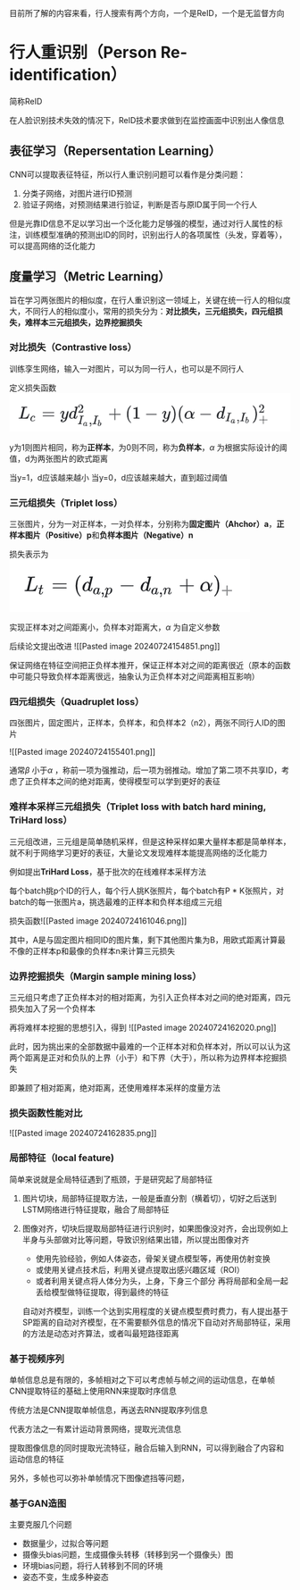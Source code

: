 目前所了解的内容来看，行人搜索有两个方向，一个是ReID，一个是无监督方向

# 行人重识别（Person Re-identification）

简称ReID

在人脸识别技术失效的情况下，ReID技术要求做到在监控画面中识别出人像信息

## 表征学习（Repersentation Learning）

CNN可以提取表征特征，所以行人重识别问题可以看作是分类问题：
1. 分类子网络，对图片进行ID预测
2. 验证子网络，对预测结果进行验证，判断是否与原ID属于同一个行人

但是光靠ID信息不足以学习出一个泛化能力足够强的模型，通过对行人属性的标注，训练模型准确的预测出ID的同时，识别出行人的各项属性（头发，穿着等），可以提高网络的泛化能力

## 度量学习（Metric Learning）

旨在学习两张图片的相似度，在行人重识别这一领域上，关键在统一行人的相似度大，不同行人的相似度小，常用的损失分为：**对比损失，三元组损失，四元组损失，难样本三元组损失，边界挖掘损失**

### 对比损失（Contrastive loss）

训练孪生网络，输入一对图片，可以为同一行人，也可以是不同行人

定义损失函数
![Pasted image 20240724150845](https://raw.githubusercontent.com/Ah-saber/MyPic/main/Pasted%20image%2020240724150845.png)

y为1则图片相同，称为**正样本**，为0则不同，称为**负样本**，$\alpha$ 为根据实际设计的阈值，d为两张图片的欧式距离

当y=1，d应该越来越小
当y=0，d应该越来越大，直到超过阈值

### 三元组损失（Triplet loss）

三张图片，分为一对正样本，一对负样本，分别称为**固定图片（Ahchor）a**，**正样本图片（Positive）p**和**负样本图片（Negative）n**

损失表示为
![Pasted image 20240724152450](https://raw.githubusercontent.com/Ah-saber/MyPic/main/Pasted%20image%2020240724152450.png)

实现正样本对之间距离小，负样本对距离大，$\alpha$ 为自定义参数

后续论文提出改进
![[Pasted image 20240724154851.png]]

保证网络在特征空间把正负样本推开，保证正样本对之间的距离很近（原本的函数中可能只导致负样本距离很远，抽象认为正负样本对之间距离相互影响）

### 四元组损失（Quadruplet loss）

四张图片，固定图片，正样本，负样本，和负样本2（n2），两张不同行人ID的图片

![[Pasted image 20240724155401.png]]

通常$\beta$ 小于$\alpha$ ，称前一项为强推动，后一项为弱推动。增加了第二项不共享ID，考虑了正负样本之间的绝对距离，使得模型可以学到更好的表征

### 难样本采样三元组损失（Triplet loss with batch hard mining, TriHard loss）

三元组改进，三元组是简单随机采样，但是这种采样如果大量样本都是简单样本，就不利于网络学习更好的表征，大量论文发现难样本能提高网络的泛化能力

例如提出**TriHard Loss**，基于批次的在线难样本采样方法

每个batch挑p个ID的行人，每个行人挑K张照片，每个batch有P * K张照片，对batch的每一张图片a，挑选最难的正样本和负样本组成三元组

损失函数![[Pasted image 20240724161046.png]]

其中，A是与固定图片相同ID的图片集，剩下其他图片集为B，用欧式距离计算最不像的正样本p和最像的负样本n来计算三元损失

### 边界挖掘损失（Margin sample mining loss）

三元组只考虑了正负样本对的相对距离，为引入正负样本对之间的绝对距离，四元损失加入了另一个负样本

再将难样本挖掘的思想引入，得到
![[Pasted image 20240724162020.png]]

此时，因为挑出来的全部数据中最难的一个正样本对和负样本对，所以可以认为这两个距离是正对和负队的上界（小于）和下界（大于），所以称为边界样本挖掘损失

即兼顾了相对距离，绝对距离，还使用难样本采样的度量方法

### 损失函数性能对比

![[Pasted image 20240724162835.png]]

### 局部特征（local feature)

简单来说就是全局特征遇到了瓶颈，于是研究起了局部特征

1. 图片切块，局部特征提取方法，一般是垂直分割（横着切），切好之后送到LSTM网络进行特征提取，融合了局部特征
2. 图像对齐，切块后提取局部特征进行识别时，如果图像没对齐，会出现例如上半身与头部做对比等问题，导致识别结果出错，所以提出图像对齐
	- 使用先验经验，例如人体姿态，骨架关键点模型等，再使用仿射变换
	- 或使用关键点技术后，利用关键点提取出感兴趣区域（ROI）
	- 或者利用关键点将人体分为头，上身，下身三个部分
	再将局部和全局一起丢给模型做特征提取，得到最终的特征
	
	自动对齐模型，训练一个达到实用程度的关键点模型费时费力，有人提出基于SP距离的自动对齐模型，在不需要额外信息的情况下自动对齐局部特征，采用的方法是动态对齐算法，或者叫最短路径距离


### 基于视频序列

单帧信息总是有限的，多帧相对之下可以考虑帧与帧之间的运动信息，在单帧CNN提取特征的基础上使用RNN来提取时序信息

传统方法是CNN提取单帧信息，再送去RNN提取序列信息

代表方法之一有累计运动背景网络，提取光流信息

提取图像信息的同时提取光流特征，融合后输入到RNN，可以得到融合了内容和运动信息的特征

另外，多帧也可以弥补单帧情况下图像遮挡等问题，


### 基于GAN造图

主要克服几个问题
- 数据量少，过拟合等问题
- 摄像头bias问题，生成摄像头转移（转移到另一个摄像头）图
- 环境bias问题，将行人转移到不同的环境
- 姿态不变，生成多种姿态